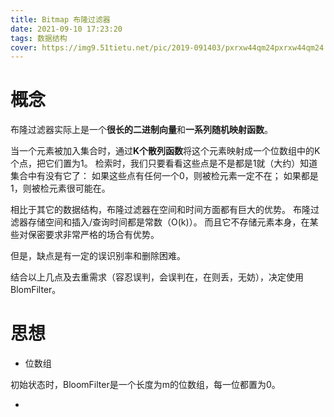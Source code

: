 ```yaml
---
title: Bitmap 布隆过滤器
date: 2021-09-10 17:23:20
tags: 数据结构
cover: https://img9.51tietu.net/pic/2019-091403/pxrxw44qm24pxrxw44qm24.png
---
```


# 概念

布隆过滤器实际上是一个**很长的二进制向量**和**一系列随机映射函数**。

当一个元素被加入集合时，通过**K个散列函数**将这个元素映射成一个位数组中的K个点，把它们置为1。
检索时，我们只要看看这些点是不是都是1就（大约）知道集合中有没有它了：
如果这些点有任何一个0，则被检元素一定不在；
如果都是1，则被检元素很可能在。

相比于其它的数据结构，布隆过滤器在空间和时间方面都有巨大的优势。
布隆过滤器存储空间和插入/查询时间都是常数（O(k)）。
而且它不存储元素本身，在某些对保密要求非常严格的场合有优势。

但是，缺点是有一定的误识别率和删除困难。

结合以上几点及去重需求（容忍误判，会误判在，在则丢，无妨），决定使用BlomFilter。

# 思想

* 位数组

初始状态时，BloomFilter是一个长度为m的位数组，每一位都置为0。

* 